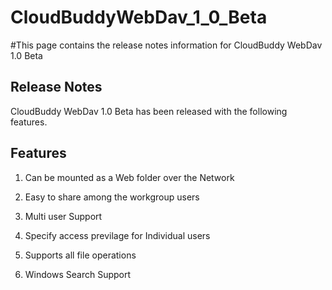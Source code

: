 # CloudBuddyWebDav\_1\_0\_Beta #

#This page contains the release notes information for CloudBuddy WebDav 1.0 Beta


## Release Notes ##
CloudBuddy WebDav 1.0 Beta has been released with the following features.

## Features ##

1. Can be mounted as a Web folder over the Network

2. Easy to share among the workgroup users

3. Multi user Support

4. Specify access previlage for Individual users

5. Supports all file operations

6. Windows Search Support